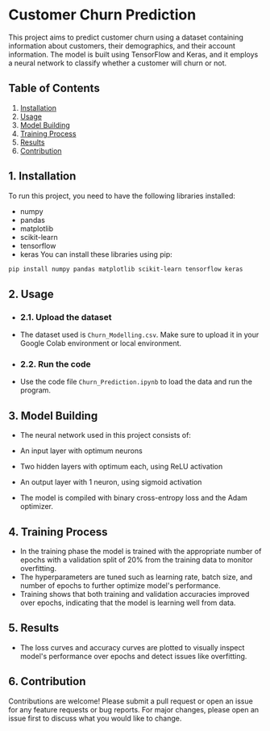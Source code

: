 # Customer Churn Prediction
This project aims to predict customer churn using a dataset containing information about customers, their demographics, and their account information. The model is built using TensorFlow and Keras, and it employs a neural network to classify whether a customer will churn or not.


## Table of Contents
1. [Installation](#1-installation)
2. [Usage](#2-usage)
3. [Model Building](#3-model-building)
4. [Training Process](#4-training-process)
5. [Results](#5-results)
6. [Contribution](#6-contribution)

## 1. Installation
To run this project, you need to have the following libraries installed:

- numpy
- pandas
- matplotlib
- scikit-learn
- tensorflow
- keras
You can install these libraries using pip:

``` bash
pip install numpy pandas matplotlib scikit-learn tensorflow keras
```
## 2. Usage
- ### 2.1. Upload the dataset

- The dataset used is `Churn_Modelling.csv`. Make sure to upload it in your Google Colab environment or local environment.
  
- ### 2.2. Run the code

- Use the code file `Churn_Prediction.ipynb` to load the data and run the program.

## 3. Model Building
- The neural network used in this project consists of:

- An input layer with optimum neurons
- Two hidden layers with optimum each, using ReLU activation
- An output layer with 1 neuron, using sigmoid activation
- The model is compiled with binary cross-entropy loss and the Adam optimizer.

## 4. Training Process
- In the training phase the model is trained with the appropriate number of epochs with a validation split of 20% from the training data to monitor overfitting.
- The hyperparameters are tuned such as learning rate, batch size, and number of epochs to further optimize model's performance.
- Training shows that both training and validation accuracies improved over epochs, indicating that the model is learning well from data.

## 5. Results
- The loss curves and accuracy curves are plotted to visually inspect model's performance over epochs and detect issues like overfitting.
  
## 6. Contribution

Contributions are welcome! Please submit a pull request or open an issue for any feature requests or bug reports. For major changes, please open an issue first to discuss what you would like to change.
